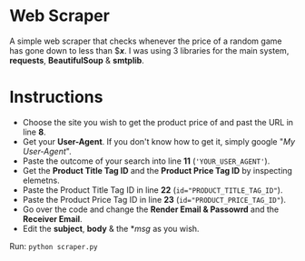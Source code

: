 # Web Scraper
A simple web scraper that checks whenever the price of a random game has gone down to less than $**_x_**.
I was using 3 libraries for the main system, **requests**, **BeautifulSoup** & **smtplib**.

# Instructions
- Choose the site you wish to get the product price of and past the URL in line **8**.
- Get your **User-Agent**. If you don't know how to get it, simply google "*My User-Agent*".
- Paste the outcome of your search into line **11** (```'YOUR_USER_AGENT'```).
- Get the **Product Title Tag ID** and the **Product Price Tag ID** by inspecting elemetns.
- Paste the Product Title Tag ID in line **22** (```id="PRODUCT_TITLE_TAG_ID"```).
- Paste the Product Price Tag ID in line **23** (```id="PRODUCT_PRICE_TAG_ID"```).
- Go over the code and change the **Render Email & Passowrd** and the **Receiver Email**.
- Edit the **subject**, **body** & the **msg* as you wish.


Run: ```python scraper.py```
